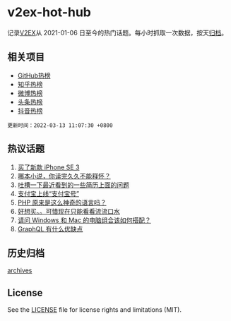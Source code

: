 # v2ex-hot-hub

 记录[V2EX](https://www.v2ex.com/)从 2021-01-06 日至今的热门话题。每小时抓取一次数据，按天[归档](archives)。
 
 ## 相关项目

- [GitHub热榜](https://github.com/lonnyzhang423/github-hot-hub)
- [知乎热榜](https://github.com/lonnyzhang423/zhihu-hot-hub)
- [微博热榜](https://github.com/lonnyzhang423/weibo-hot-hub)
- [头条热榜](https://github.com/lonnyzhang423/toutiao-hot-hub)
- [抖音热榜](https://github.com/lonnyzhang423/douyin-hot-hub)


 `更新时间：2022-03-13 11:07:30 +0800`

## 热议话题

1. [买了新款 iPhone SE 3](https://www.v2ex.com/t/839864)
1. [哪本小说，你读完久久不能释怀？](https://www.v2ex.com/t/839866)
1. [吐槽一下最近看到的一些简历上面的问题](https://www.v2ex.com/t/839867)
1. [支付宝上线“支付宝号”](https://www.v2ex.com/t/839885)
1. [PHP 原来是这么神奇的语言吗？](https://www.v2ex.com/t/839895)
1. [好想买。。可惜现在只能看看流流口水](https://www.v2ex.com/t/839969)
1. [请问 Windows 和 Mac 的电脑组合该如何搭配？](https://www.v2ex.com/t/839914)
1. [GraphQL 有什么优缺点](https://www.v2ex.com/t/839880)

## 历史归档

[archives](archives)

## License

See the [LICENSE](LICENSE) file for license rights and limitations (MIT).

